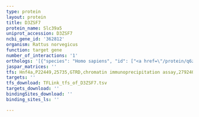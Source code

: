 ```yaml
---
type: protein
layout: protein
title: D3ZSF7
protein_name: Slc39a5
uniprot_accession: D3ZSF7
ncbi_gene_id: '362812'
organism: Rattus norvegicus
function: target gene
number_of_interactions: '1'
orthologs: '[{"species": "Homo sapiens", "id": ["<a href=\"/protein/q6zmh5\">Q6ZMH5</a>"]}, {"species": "Danio rerio", "id": ["F8W5D4"]}, {"species": "Mus musculus", "id": ["<a href=\"/protein/q9d856\">Q9D856</a>"]}, {"species": "Drosophila melanogaster", "id": ["<a href=\"/protein/a4ij72\">A4IJ72</a>"]}]'
jaspar_matrices: ''
tfs: Hnf4a,P22449,25735,GTRD,chromatin immunoprecipitation assay,27924024%5Buid%5D,No
targets: ''
tfs_download: TFLink_tfs_of_D3ZSF7.tsv
targets_download: ''
bindingSites_download: ''
binding_sites_ls: ''

---
```


